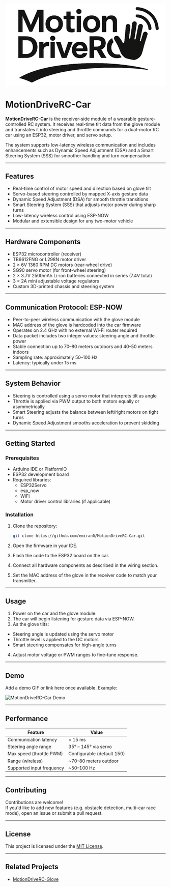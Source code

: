 ![](media/MotionDriveRC_logo.png)

# MotionDriveRC-Car

**MotionDriveRC-Car** is the receiver-side module of a wearable gesture-controlled RC system. It receives real-time tilt data from the glove module and translates it into steering and throttle commands for a dual-motor RC car using an ESP32, motor driver, and servo setup.

The system supports low-latency wireless communication and includes enhancements such as Dynamic Speed Adjustment (DSA) and a Smart Steering System (SSS) for smoother handling and turn compensation.

---

## Features

- Real-time control of motor speed and direction based on glove tilt
- Servo-based steering controlled by mapped X-axis gesture data
- Dynamic Speed Adjustment (DSA) for smooth throttle transitions
- Smart Steering System (SSS) that adjusts motor power during sharp turns
- Low-latency wireless control using ESP-NOW
- Modular and extensible design for any two-motor vehicle

---

## Hardware Components

- ESP32 microcontroller (receiver)
- TB6612FNG or L298N motor driver
- 2 × 6V 1360 RPM DC motors (rear-wheel drive)
- SG90 servo motor (for front-wheel steering)
- 2 × 3.7V 2500mAh Li-ion batteries connected in series (7.4V total)
- 3 × 2A mini adjustable voltage regulators
- Custom 3D-printed chassis and steering system

---

## Communication Protocol: ESP-NOW

- Peer-to-peer wireless communication with the glove module
- MAC address of the glove is hardcoded into the car firmware
- Operates on 2.4 GHz with no external Wi-Fi router required
- Data packet includes two integer values: steering angle and throttle power
- Stable connection up to 70–80 meters outdoors and 40–50 meters indoors
- Sampling rate: approximately 50–100 Hz
- Latency: typically under 15 ms

---

## System Behavior

- Steering is controlled using a servo motor that interprets tilt as angle
- Throttle is applied via PWM output to both motors equally or asymmetrically
- Smart Steering adjusts the balance between left/right motors on tight turns
- Dynamic Speed Adjustment smooths acceleration to prevent skidding

---

## Getting Started

### Prerequisites

- Arduino IDE or PlatformIO
- ESP32 development board
- Required libraries:
  - ESP32Servo
  - esp_now
  - WiFi
  - Motor driver control libraries (if applicable)

### Installation

1. Clone the repository:
   ```bash
   git clone https://github.com/emiran0/MotionDriveRC-Car.git
   ```
2. Open the firmware in your IDE.

3. Flash the code to the ESP32 board on the car.

4. Connect all hardware components as described in the wiring section.

5. Set the MAC address of the glove in the receiver code to match your transmitter.

---

## Usage

1. Power on the car and the glove module.
2. The car will begin listening for gesture data via ESP-NOW.
3. As the glove tilts:

- Steering angle is updated using the servo motor
- Throttle level is applied to the DC motors
- Smart steering compensates for high-angle turns

4. Adjust motor voltage or PWM ranges to fine-tune response.

---

## Demo

Add a demo GIF or link here once available. Example:

![MotionDriveRC-Car Demo](media/demo_car.gif)

---

## Performance

| Feature                   | Value                      |
| ------------------------- | -------------------------- |
| Communication latency     | < 15 ms                    |
| Steering angle range      | 35° – 145° via servo       |
| Max speed (throttle PWM)  | Configurable (default 150) |
| Range (wireless)          | ~70–80 meters outdoor      |
| Supported input frequency | ~50–100 Hz                 |

---

## Contributing

Contributions are welcome!  
If you'd like to add new features (e.g. obstacle detection, multi-car race mode), open an issue or submit a pull request.

---

## License

This project is licensed under the [MIT License](LICENSE).

---

## Related Projects

- [MotionDriveRC-Glove](https://github.com/emiran0/MotionDriveRC-Glove)
